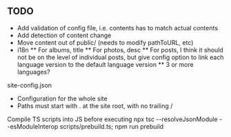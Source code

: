 ## TODO
* Add validation of config file, i.e. contents has to match actual contents
* Add detection of content change
* Move content out of public/ (needs to modify pathToURL, etc)
* i18n
** For albums, title
** For photos, desc
** For posts, I think it should not be on the level of individual posts, but give config option to link each language version to the default language version
** 3 or more languages?

site-config.json
* Configuration for the whole site
* Paths must start with . at the site root, with no trailing /

Compile TS scripts into JS before executing
npx tsc --resolveJsonModule --esModuleInterop scripts/prebuild.ts; npm run prebuild